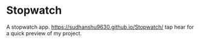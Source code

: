 # Stopwatch
A stopwatch app. 
https://sudhanshu9630.github.io/Stopwatch/ tap hear for a quick preview of my project.
